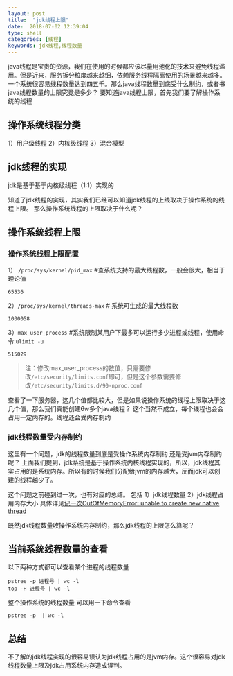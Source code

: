 ```yaml
---
layout: post
title:  "jdk线程上限"
date:  2018-07-02 12:39:04
type: shell
categories: [线程]
keywords: jdk线程,线程数量
---
```

java线程是宝贵的资源，我们在使用的时候都应该尽量用池化的技术来避免线程滥用。但是近来，服务拆分粒度越来越细，依赖服务线程隔离使用的场景越来越多。一个系统很容易线程数量达到四五千。那么java线程数量到底受什么制约，或者书java线程数量的上限究竟是多少？
要知道java线程上限，首先我们要了解操作系统的线程
## 操作系统线程分类
1）用户级线程
2）内核级线程
3）混合模型

## jdk线程的实现
jdk是基于基于内核级线程（1:1）实现的

知道了jdk线程的实现，其实我们已经可以知道jdk线程的上线取决于操作系统的线程上限。
那么操作系统线程的上限取决于什么呢？

## 操作系统线程上限

### 操作系统线程上限配置
1） `/proc/sys/kernel/pid_max` #查系统支持的最大线程数，一般会很大，相当于理论值

```
65536
```
2）`/proc/sys/kernel/threads-max`  # 系统可生成的最大线程数

```
1030058
```
3）`max_user_process` #系统限制某用户下最多可以运行多少进程或线程，使用命令:`ulimit -u`

```
515029
```
> 注：修改max_user_process的数值，只需要修改`/etc/security/limits.conf`即可，但是这个参数需要修改`/etc/security/limits.d/90-nproc.conf`

查看了一下服务器，这几个值都比较大，但是如果说操作系统的线程上限取决于这几个值，那么我们真能创建6w多个java线程？
这个当然不成立，每个线程也会会占用一定内存的。线程还会受内存制约
### jdk线程数量受内存制约
这里有一个问题，jdk的线程数量到底是受操作系统内存制约 还是受jvm内存制约呢？
上面我们提到，jdk系统是基于操作系统内核线程实现的，所以，jdk线程其实占用的是系统内存。所以有的时候我们分配给jvm的内存越大，反而jdk可以创建的线程越少了。

这个问题之前碰到过一次，也有对应的总结。
包括
1）jdk线程数量
2）jdk线程占用内存大小
具体详见[记一次OutOfMemoryError: unable to create new native thread](http://zhizus.com/2017-07-31-%E8%AE%B0%E4%B8%80%E6%AC%A1OutOfMemoryError.html)

既然jdk线程数量收操作系统内存制约，那么jdk线程的上限怎么算呢？


## 当前系统线程数量的查看

以下两种方式都可以查看某个进程的线程数量

```
pstree -p 进程号 | wc -l
top -H 进程号 | wc -l
```
整个操作系统的线程数量 可以用一下命令查看

```
pstree -p  | wc -l
```

## 总结
不了解的jdk线程实现的很容易误认为jdk线程占用的是jvm内存。这个很容易对jdk线程数量上限及jdk占用系统内存造成误判。